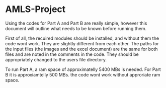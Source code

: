 # AMLS-Project
Using the codes for Part A and Part B are really simple, however this document will outline what needs to be known before running them.

First of all, the recuired modules should be installed, and without them the code wont work. They are slightly different from each other.
The paths for the input files (the images and the excel document) are the same for both files and are noted in the comments in the code. They should be appropriately changed to 
the users file directory. 

To run Part A, a ram space of approximatelly 5400 MBs is needed. For Part B it is approxiamtelly 500 MBs. the code wont work without approriate ram space.
